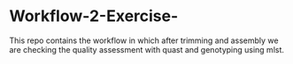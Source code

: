 # Workflow-2-Exercise-
This repo contains the workflow in which after trimming and assembly we are checking the quality assessment with quast and genotyping using mlst.
